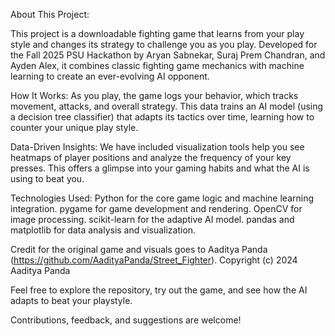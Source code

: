 About This Project:

This project is a downloadable fighting game that learns from your play style and changes its strategy to challenge you as you play. Developed for the Fall 2025 PSU Hackathon by Aryan Sabnekar, Suraj Prem Chandran, and Ayden Alex, it combines classic fighting game mechanics with machine learning to create an ever-evolving AI opponent.

How It Works:
As you play, the game logs your behavior, which tracks movement, attacks, and overall strategy. This data trains an AI model (using a decision tree classifier) that adapts its tactics over time, learning how to counter your unique play style.

Data-Driven Insights:
We have included visualization tools help you see heatmaps of player positions and analyze the frequency of your key presses. This offers a glimpse into your gaming habits and what the AI is using to beat you.

Technologies Used:
Python for the core game logic and machine learning integration.
pygame for game development and rendering.
OpenCV for image processing.
scikit-learn for the adaptive AI model.
pandas and matplotlib for data analysis and visualization.

Credit for the original game and visuals goes to Aaditya Panda (https://github.com/AadityaPanda/Street_Fighter). 
Copyright (c) 2024 Aaditya Panda

Feel free to explore the repository, try out the game, and see how the AI adapts to beat your playstyle. 

Contributions, feedback, and suggestions are welcome!
